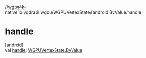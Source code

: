 //[wgpu4k-native](../../../../index.md)/[io.ygdrasil.wgpu](../../index.md)/[WGPUVertexState](../index.md)/[[android]ByValue](index.md)/[handle](handle.md)

# handle

[android]\
val [handle](handle.md): [WGPUVertexState.ByValue](../../../io.ygdrasil.wgpu.android/-w-g-p-u-vertex-state/-by-value/index.md)